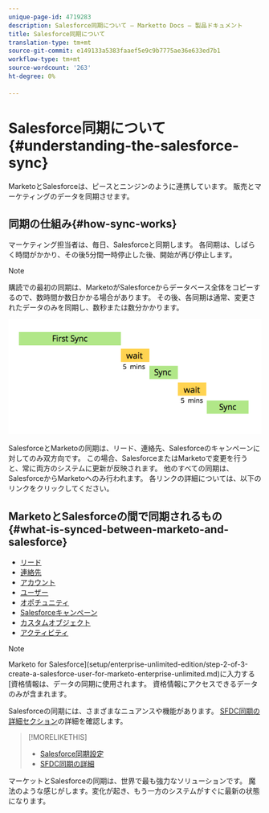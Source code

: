 ```yaml
---
unique-page-id: 4719283
description: Salesforce同期について — Marketto Docs — 製品ドキュメント
title: Salesforce同期について
translation-type: tm+mt
source-git-commit: e149133a5383faaef5e9c9b7775ae36e633ed7b1
workflow-type: tm+mt
source-wordcount: '263'
ht-degree: 0%

---
```



# Salesforce同期について{#understanding-the-salesforce-sync}

MarketoとSalesforceは、ピースとニンジンのように連携しています。 販売とマーケティングのデータを同期させます。

## 同期の仕組み{#how-sync-works}

マーケティング担当者は、毎日、Salesforceと同期します。 各同期は、しばらく時間がかかり、その後5分間一時停止した後、開始が再び停止します。

>[!NOTE]
>
>購読での最初の同期は、MarketoがSalesforceからデータベース全体をコピーするので、数時間か数日かかる場合があります。 その後、各同期は通常、変更されたデータのみを同期し、数秒または数分かかります。

![](assets/sync-illustration.png)

SalesforceとMarketoの同期は、リード、連絡先、Salesforceのキャンペーンに対してのみ双方向です。 この場合、SalesforceまたはMarketoで変更を行うと、常に両方のシステムに更新が反映されます。 他のすべての同期は、SalesforceからMarketoへのみ行われます。 各リンクの詳細については、以下のリンクをクリックしてください。

## MarketoとSalesforceの間で同期されるもの{#what-is-synced-between-marketo-and-salesforce}

* [リード](sfdc-sync-details/sfdc-sync-lead-sync.md)
* [連絡先](sfdc-sync-details/sfdc-sync-contact-sync.md)
* [アカウント](sfdc-sync-details/sfdc-sync-account-sync.md)
* [ユーザー](sfdc-sync-details/sfdc-sync-lead-account-owner-sync.md)
* [オポチュニティ](sfdc-sync-details/sfdc-sync-opportunity-sync.md)
* [Salesforceキャンペーン](sfdc-sync-details/sfdc-sync-campaign-sync.md)
* [カスタムオブジェクト](sfdc-sync-details/sfdc-sync-custom-object-sync.md)
* [アクティビティ](sfdc-sync-details/sfdc-sync-activity-sync.md)

>[!NOTE]
>
>Marketo for Salesforce](setup/enterprise-unlimited-edition/step-2-of-3-create-a-salesforce-user-for-marketo-enterprise-unlimited.md)に入力する[資格情報は、データの同期に使用されます。 資格情報にアクセスできるデータのみが含まれます。

Salesforceの同期には、さまざまなニュアンスや機能があります。 [SFDC同期の詳細セクション](http://docs.marketo.com/display/docs/sfdc+sync+details)の詳細を確認します。

>[!MORELIKETHIS]
>
>* [Salesforce同期設定](http://docs.marketo.com/display/docs/setup)
>* [SFDC同期の詳細](http://docs.marketo.com/display/docs/sfdc+sync+details)

>



マーケットとSalesforceの同期は、世界で最も強力なソリューションです。 魔法のような感じがします。変化が起き、もう一方のシステムがすぐに最新の状態になります。